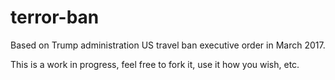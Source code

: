 # terror-ban

Based on Trump administration US travel ban executive order in March 2017. 

This is a work in progress, feel free to fork it, use it how you wish, etc. 
